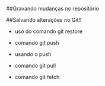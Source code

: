 ##Gravando mudanças no repositório

##Salvando alterações no Git!!

* uso do comando git restore

* comando git push

* usando o push

* comando git pull

* comando git fetch